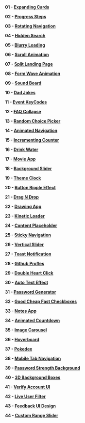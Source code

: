 **01 - [Expanding Cards](https://shidlikaty.github.io/SimpleProjects/01%20-%20Expanding%20cards/)**

**02 - [Progress Steps](https://shidlikaty.github.io/SimpleProjects/02%20-%20Progress%20Steps/)**

**03 - [Rotating Navigation](https://shidlikaty.github.io/SimpleProjects/03%20-%20Rotating%20Navigation/)**

**04 - [Hidden Search](https://shidlikaty.github.io/SimpleProjects/04%20-%20Hidden%20Search/)**

**05 - [Blurry Loading](https://shidlikaty.github.io/SimpleProjects/05%20-%20Blurry%20Loading/)**

**06 - [Scroll Animation](https://shidlikaty.github.io/SimpleProjects/06%20-%20Scroll%20Animation/)**

**07 - [Split Landing Page](https://shidlikaty.github.io/SimpleProjects/07%20-%20Split%20Landing%20Page/)**

**08 - [Form Wave Animation](https://shidlikaty.github.io/SimpleProjects/08%20-%20Form%20Wave%20Animation/)**

**09 - [Sound Board](https://shidlikaty.github.io/SimpleProjects/09%20-%20Sound%20Board/)**

**10 - [Dad Jokes](https://shidlikaty.github.io/SimpleProjects/10%20-%20Dad%20Jokes/)**

**11 - [Event KeyCodes](https://shidlikaty.github.io/SimpleProjects/11%20-%20Event%20KeyCodes/)**

**12 - [FAQ Collapse](https://shidlikaty.github.io/SimpleProjects/12%20-%20FAQ%20Collapse/)**

**13 - [Random Choice Picker](https://shidlikaty.github.io/SimpleProjects/13%20-%20Random%20Choice%20Picker/)**

**14 - [Animated Navigation](https://shidlikaty.github.io/SimpleProjects/14%20-%20Animated%20Navigation/)**

**15 - [Incrementing Counter](https://shidlikaty.github.io/SimpleProjects/15%20-%20Incrementing%20Counter/)**

**16 - [Drink Water](https://shidlikaty.github.io/SimpleProjects/16%20-%20Drink%20Water/)**

**17 - [Movie App](https://shidlikaty.github.io/SimpleProjects/17%20-%20Movie%20App/)**

**18 - [Background Slider](https://shidlikaty.github.io/SimpleProjects/18%20-%20Background%20Slider/)**

**19 - [Theme Clock](https://shidlikaty.github.io/SimpleProjects/19%20-%20Theme%20Clock/)**

**20 - [Button Ripple Effect](https://shidlikaty.github.io/SimpleProjects/20%20-%20Button%20Ripple%20Effect/)**

**21 - [Drag N Drop](https://shidlikaty.github.io/SimpleProjects/21%20-%20Drag%20N%20Drop/)**

**22 - [Drawing App](https://shidlikaty.github.io/SimpleProjects/22%20-%20Drawing%20App/)**

**23 - [Kinetic Loader](https://shidlikaty.github.io/SimpleProjects/23%20-%20Kinetic%20CSS%20Loader/)**

**24 - [Content Placeholder](https://shidlikaty.github.io/SimpleProjects/24%20-%20Content%20Placeholder/)**

**25 - [Sticky Navigation](https://shidlikaty.github.io/SimpleProjects/25%20-%20Sticky%20Navbar/)**

**26 - [Vertical Slider](https://shidlikaty.github.io/SimpleProjects/26%20-%20Double%20Vertical%20Slider/)**

**27 - [Toast Notification](https://shidlikaty.github.io/SimpleProjects/27%20-%20Toast%20Notification/)**

**28 - [Github Profles](https://shidlikaty.github.io/SimpleProjects/28%20-%20Github%20Profiles/)**

**29 - [Double Heart Click](https://shidlikaty.github.io/SimpleProjects/29%20-%20Double%20Heart%20Click/)**

**30 - [Auto Text Effect](https://shidlikaty.github.io/SimpleProjects/30%20-%20Auto%20Text%20Effect/)**

**31 - [Password Generator](https://shidlikaty.github.io/SimpleProjects/31%20-%20Password%20Generator/)**

**32 - [Good Cheap Fast Checkboxes](https://shidlikaty.github.io/SimpleProjects/32%20-%20Good%20Cheap%20Fast%20Checkboxes/)**

**33 - [Notes App](https://shidlikaty.github.io/SimpleProjects/33%20-%20Notes%20App/)**

**34 - [Animated Countdown](https://shidlikaty.github.io/SimpleProjects/34%20-%20Animated%20Countdown/)**

**35 - [Image Carousel](https://shidlikaty.github.io/SimpleProjects/35%20-%20Image%20Carousel/)**

**36 - [Hoverboard](https://shidlikaty.github.io/SimpleProjects/36%20-%20Hoverboard/)**

**37 - [Pokedex](https://shidlikaty.github.io/SimpleProjects/37%20-%20Pokedex/)**

**38 - [Mobile Tab Navigation](https://shidlikaty.github.io/SimpleProjects/38%20-%20Mobile%20Tab%20Navigation/)**

**39 - [Password Strength Background](https://shidlikaty.github.io/SimpleProjects/39%20-%20Password%20Strength%20Background/)**

**40 - [3D Background Boxes](https://shidlikaty.github.io/SimpleProjects/40%20-%203D%20Background%20Boxes/)**

**41 - [Verify Account UI](https://shidlikaty.github.io/SimpleProjects/41%20-%20Verify%20Account%20UI/)**

**42 - [Live User Filter](https://shidlikaty.github.io/SimpleProjects/42%20-%20Live%20User%20Filter/)**

**43 - [Feedback UI Design](https://shidlikaty.github.io/SimpleProjects/43%20-%20Feedback%20UI%20Design/)**

**44 - [Custom Range Slider](https://shidlikaty.github.io/SimpleProjects/44%20-%20Custom%20Range%20Slider/)**